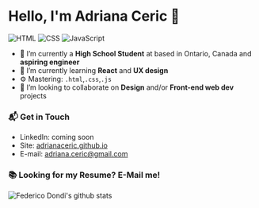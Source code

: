 # Hello, I'm Adriana Ceric 👋

![HTML](https://img.shields.io/badge/HTML-Expert-orange)
![CSS](https://img.shields.io/badge/CSS-Expert-blue)
![JavaScript](https://img.shields.io/badge/JavaScript-Beginner-yellow)

- 🔭 I’m currently a **High School Student** at based in Ontario, Canada and **aspiring engineer**
- 🌱 I’m currently learning **React** and **UX design**
- ⚙️ Mastering: `.html`,`.css`,`.js`
- 👯 I’m looking to collaborate on **Design** and/or **Front-end web dev** projects

### 📬 Get in Touch
- LinkedIn: coming soon
- Site: [adrianaceric.github.io][site]
- E-mail: <a>adriana.ceric@gmail.com</a>

### 📚 Looking for my Resume? E-Mail me!

![Federico Dondi's github stats](https://github-readme-stats.vercel.app/api?username=AdrianaCeric&show_icons=true&hide_border=true)

[github]: https://github.com/federico-dondi
[site]: https://adrianaceric.github.io
